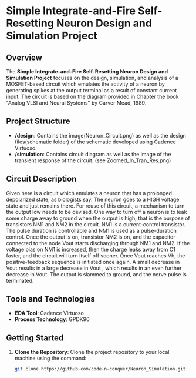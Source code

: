 # Simple Integrate-and-Fire Self-Resetting Neuron Design and Simulation Project

## Overview

The **Simple Integrate-and-Fire Self-Resetting Neuron Design and Simulation Project** focuses on the design, simulation, and analysis of a MOSFET-based circuit which emulates the activity of a neuron by generating spikes at the output terminal as a result of constant current input. The circuit is based on the diagram provided in Chapter the book "Analog VLSI and Neural Systems" by Carver Mead, 1989.

## Project Structure

- **/design**: Contains the image(Neuron_Circuit.png) as well as the design files(schematic folder) of the schematic developed using Cadence Virtuoso.
- **/simulation**: Contains circuit diagram as well as the image of the transient response of the circuit. (see Zoomed_In_Tran_Res.png)

## Circuit Description

Given here is a circuit which emulates a neuron that has a prolonged depolarized state, as biologists say. The neuron goes to a HIGH voltage state and just remains there. 
For reuse of this circuit, a mechanism to turn the output low needs to be devised.
One way to turn off a neuron is to leak some charge away to ground when the output is high; that is the purpose of transistors NM1 and NM2 in the circuit. NM1 is a current-control transistor. The pulse duration is controllable and NM1 is used as a pulse-duration control. Once the output is on, transistor NM2 is on, and the capacitor connected to the node Vout starts discharging through NM1 and NM2. If the voltage bias on NM1 is increased, then the charge leaks away from C1 faster, and the circuit will turn itself off sooner. Once Vout 
reaches Vh, the positive-feedback sequence is initiated once again. A small decrease in Vout results in a large decrease in Vout , which results in an even further decrease in Vout. The output is slammed to ground, and the nerve pulse is terminated.

## Tools and Technologies

- **EDA Tool**: Cadence Virtuoso
- **Process Technology**: GPDK90

## Getting Started

1. **Clone the Repository**: Clone the project repository to your local machine using the command:
   ```bash
   git clone https://github.com/code-n-conquer/Neuron_Simulation.git
